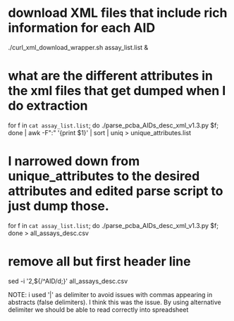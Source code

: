 # download XML files that include rich information for each AID
 ./curl_xml_download_wrapper.sh assay_list.list &


# what are the different attributes in the xml files that get dumped when I do extraction
for f in `cat assay_list.list`; do ./parse_pcba_AIDs_desc_xml_v1.3.py $f; done | awk -F":" '{print $1}' | sort | uniq > unique_attributes.list 

# I narrowed down from unique_attributes to the desired attributes and edited parse script to just dump those.

for f in `cat assay_list.list`; do ./parse_pcba_AIDs_desc_xml_v1.3.py $f; done > all_assays_desc.csv

# remove all but first header line
sed -i '2,${/^AID/d;}' all_assays_desc.csv

NOTE: i used '|' as delimiter to avoid issues with commas appearing in abstracts (false delimiters). I think this was the issue. By using alternative delimiter we should be able to read correctly into spreadsheet

